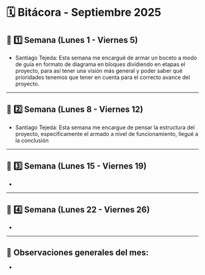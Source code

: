 # 🗓️ Bitácora - Septiembre 2025

## 📅 1️⃣ Semana (Lunes 1 - Viernes 5)

-  Santiago Tejeda: Esta semana me encargué de armar un boceto a modo de guía en formato de diagrama en bloques dividiendo en etapas el proyecto, para así tener una visión más general y poder saber qué prioridades tenemos que tener en cuenta para el correcto avance del proyecto.

---

## 📅 2️⃣ Semana (Lunes 8 - Viernes 12)

-  Santiago Tejeda: Esta semana me encargue de pensar la estructura del proyecto, especificamente el armado a nivel de funcionamiento, llegué a la conclusión 

---

## 📅 3️⃣ Semana (Lunes 15 - Viernes 19)


-  

---

## 📅 4️⃣ Semana (Lunes 22 - Viernes 26)

 
-  

---

🧾 **Observaciones generales del mes:**  
-  
-  
